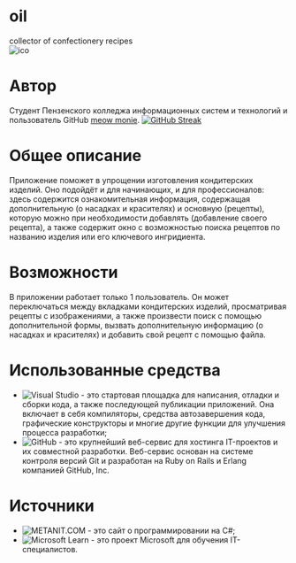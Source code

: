 # oil
сollector of confectionery recipes   
![ico](https://github.com/kitty7x7x49/oil/blob/main/Resources/iconForREADME.png)
# Автор
Студент Пензенского колледжа информационных систем и технологий и пользователь GitHub [meow monie](https://github.com/kitty7x7x49).
[![GitHub Streak](https://github-readme-streak-stats.herokuapp.com/?user=DenverCoder1)](https://git.io/streak-stats)
# Общее описание
Приложение поможет в упрощении изготовления кондитерских изделий. Оно подойдёт и для начинающих, и для профессионалов: здесь содержится ознакомительная информация,
содержащая дополнительную (о насадках и красителях) и основную (рецепты), которую можно при необходимости добавлять (добавление своего рецепта), а также содержит окно с
возможностью поиска рецептов по названию изделия или его ключевого ингридиента.  
# Возможности
В приложении работает только 1 пользователь. Он может переключаться между вкладками кондитерских изделий, просматривая рецепты с изображениями, а также произвести поиск с
помощью дополнительной формы, вызвать дополнительную информацию (о насадках и красителях) и добавить свой рецепт с помощью файла.
# Использованные средства
- ![Visual Studio](https://img.shields.io/badge/Visual%20Studio-5C2D91.svg?style=for-the-badge&logo=visual-studio&logoColor=white) -  это стартовая площадка для написания, отладки и сборки кода, а также последующей публикации приложений. Она включает в себя компиляторы, средства автозавершения кода, графические конструкторы и многие другие функции для улучшения процесса разработки;     
- ![GitHub](https://img.shields.io/badge/github-%23121011.svg?style=for-the-badge&logo=github&logoColor=white) - это крупнейший веб-сервис для хостинга IT-проектов и их совместной разработки. Веб-сервис основан на системе контроля версий Git и разработан на Ruby on Rails и Erlang компанией GitHub, Inc.
# Источники                 
- ![METANIT.COM](https://metanit.com/sharp/) - это сайт о программировании на C#;                    
- ![Microsoft Learn](https://learn.microsoft.com/ru-ru/troubleshoot/developer/visualstudio/csharp/language-compilers/trace-and-debug) - это проект Microsoft для обучения IT-специалистов.   
